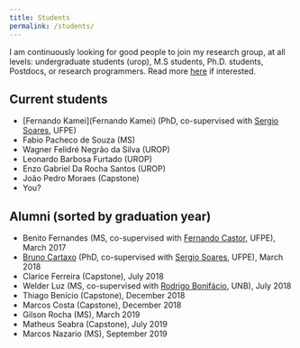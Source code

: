 ```yaml
---
title: Students
permalink: /students/
---
```

I am continuously looking for good people to join my research group, at all levels: undergraduate students (urop), M.S students, Ph.D. students, Postdocs, or research programmers. Read more [here](/prospective-students) if interested.

## Current students

- [Fernando Kamei](Fernando Kamei) (PhD, co-supervised with [Sergio Soares](https://sites.google.com/a/cin.ufpe.br/castor/), UFPE)
- Fabio Pacheco de Souza (MS)
- Wagner Felidré Negrão da Silva (UROP)
- Leonardo Barbosa Furtado (UROP)
- Enzo Gabriel Da Rocha Santos (UROP)
- João Pedro Moraes (Capstone)
- You?


## Alumni (sorted by graduation year)

- Benito Fernandes (MS, co-supervised with [Fernando Castor](https://sites.google.com/a/cin.ufpe.br/castor/), UFPE), March 2017
- [Bruno Cartaxo](https://sites.google.com/site/brunocartaxo/) (PhD, co-supervised with [Sergio Soares](http://www.cin.ufpe.br/~scbs/), UFPE), March 2018
- Clarice Ferreira (Capstone), July 2018
- Welder Luz (MS, co-supervised with [Rodrigo Bonifácio](http://rbonifacio.net/), UNB), July 2018
- Thiago Benício (Capstone), December 2018
- Marcos Costa (Capstone), December 2018
- Gilson Rocha (MS), March 2019
- Matheus Seabra (Capstone), July 2019
- Marcos Nazario (MS), September 2019

